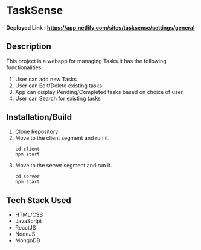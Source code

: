 # TaskSense

#### Deployed Link : https://app.netlify.com/sites/tasksense/settings/general

## Description

This project is a webapp for managing Tasks.It has the following functionalities:
1) User can add new Tasks
2) User can Edit/Delete existing tasks
3) App can display Pending/Completed tasks based on choice of user.
4) User can Search for existing tasks

## Installation/Build

1) Clone Repository
2) Move to the client segment and run it.
    ```
    cd client
    npm start
    ```
3) Move to the server segment and run it.
    ```
    cd server
    npm start
    ```

## Tech Stack Used
 - HTML/CSS
 - JavaScript
 - ReactJS
 - NodeJS
 - MongoDB